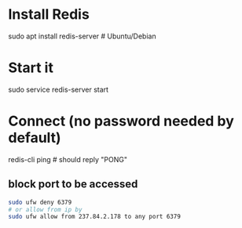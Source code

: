 # Install Redis
sudo apt install redis-server  # Ubuntu/Debian

# Start it
sudo service redis-server start

# Connect (no password needed by default)
redis-cli ping  # should reply "PONG"

## block port to be accessed 
```bash
sudo ufw deny 6379
# or allow from ip by
sudo ufw allow from 237.84.2.178 to any port 6379
```